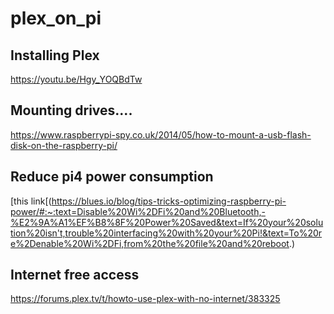 # plex_on_pi


## Installing Plex

https://youtu.be/Hgy_YOQBdTw

## Mounting drives....

https://www.raspberrypi-spy.co.uk/2014/05/how-to-mount-a-usb-flash-disk-on-the-raspberry-pi/

## Reduce pi4 power consumption

[this link[(https://blues.io/blog/tips-tricks-optimizing-raspberry-pi-power/#:~:text=Disable%20Wi%2DFi%20and%20Bluetooth,-%E2%9A%A1%EF%B8%8F%20Power%20Saved&text=If%20your%20solution%20isn't,trouble%20interfacing%20with%20your%20Pi!&text=To%20re%2Denable%20Wi%2DFi,from%20the%20file%20and%20reboot.)

## Internet free access

https://forums.plex.tv/t/howto-use-plex-with-no-internet/383325
